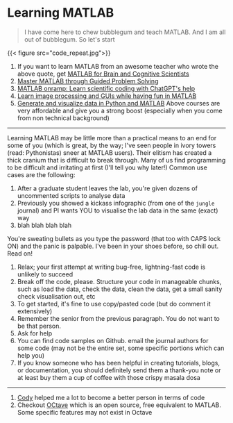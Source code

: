 # Learning MATLAB


> I have come here to chew bubblegum and teach MATLAB. And I am all out of bubblegum. So let's start

{{< figure src="code_repeat.jpg">}}

1. If you want to learn MATLAB from an awesome teacher who wrote the above quote, get [MATLAB for Brain and Cognitive Scientists]()
2. [Master MATLAB through Guided Problem Solving](https://www.udemy.com/course/master-matlab-through-guided-problem-solving/?couponCode=202305)
3. [MATLAB onramp: Learn scientific coding with ChatGPT's help](https://www.udemy.com/course/matlab-programming-mxc/?couponCode=202305)
4. [Learn image processing and GUIs while having fun in MATLAB](https://www.udemy.com/course/improcmatlab/?couponCode=202305)
5. [Generate and visualize data in Python and MATLAB](https://www.udemy.com/course/suv-data-mxc/?couponCode=202305)
Above courses are very affordable and give you a strong boost (especially when you come from non technical background)
---

Learning MATLAB may be little more than a practical means to an end for some of you (which is great, by the way; I've seen people in ivory towers (read: Pythonistas) sneer at MATLAB users). Their elitism has created a thick cranium that is difficult to break through. Many of us find programming to be difficult and irritating at first (I'll tell you why later!) Common use cases are the following:
1. After a graduate student leaves the lab, you're given dozens of uncommented scripts to analyse data
2. Previously you showed a kickass infographic (from one of the `jungle` journal) and PI wants YOU to visualise the lab data in the same (exact) way
3. blah blah blah blah

You're sweating bullets as you type the password (that too with CAPS lock ON) and the panic is palpable. I've been in your shoes before, so chill out. Read on!

1. Relax; your first attempt at writing bug-free, lightning-fast code is unlikely to succeed
2. Break off the code, please. Structure your code in manageable chunks, such as load the data, check the data, clean the data, get a small sanity check visualisation out, etc
3. To get started, it's fine to use copy/pasted code (but do comment it extensively)
4. Remember the senior from the previous paragraph. You do not want to be that person.
5. Ask for help
6. You can find code samples on Github. email the journal authors for some code (may not be the entire set, some specific portions which can help you)
7. If you know someone who has been helpful in creating tutorials, blogs, or documentation, you should definitely send them a thank-you note or at least buy them a cup of coffee with those crispy masala dosa
---

1. [Cody](https://in.mathworks.com/matlabcentral/cody/) helped me a lot to become a better person in terms of code
2. Checkout [OCtave](https://octave.org/) which is an open source, free equivalent to MATLAB. Some specific features may not exist in Octave
